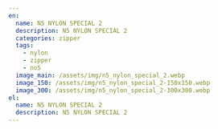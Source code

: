 ```yaml
---
en:
  name: N5 NYLON SPECIAL 2
  description: N5 NYLON SPECIAL 2
  categories: zipper
  tags:
    - nylon
    - zipper
    - no5
  image_main: /assets/img/n5_nylon_special_2.webp
  image_150: /assets/img/n5_nylon_special_2-150x150.webp
  image_300: /assets/img/n5_nylon_special_2-300x300.webp
el:
  name: N5 NYLON SPECIAL 2
  description: N5 NYLON SPECIAL 2
---
```

